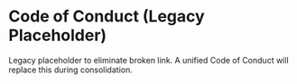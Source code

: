 # Code of Conduct (Legacy Placeholder)

Legacy placeholder to eliminate broken link. A unified Code of Conduct will replace this during consolidation.
